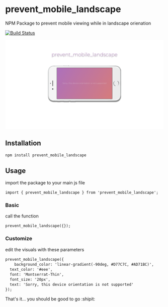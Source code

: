 # prevent_mobile_landscape

NPM Package to prevent mobile viewing while in landscape orienation

[![Build Status](https://travis-ci.org/stevemkroll/prevent_mobile_landscape.svg?branch=master)](https://travis-ci.org/stevemkroll/prevent_mobile_landscape)

![prevent_mobile_landscape](/images/screenshot.png)

## Installation
```
npm install prevent_mobile_landscape
```
## Usage
import the package to your main js file
```
import { prevent_mobile_landscape } from 'prevent_mobile_landscape';
```

### Basic
call the function

```
prevent_mobile_landscape({});
```

### Customize
edit the visuals with these parameters

```
prevent_mobile_landscape({
	background_color: 'linear-gradient(-90deg, #D77C7C, #AD71BC)',
  text_color: '#eee',
  font: 'Montserrat-Thin',
  font_size: '20px',
  text: 'Sorry, this device orientation is not supported'
});
```

That's it... you should be good to go :shipit: